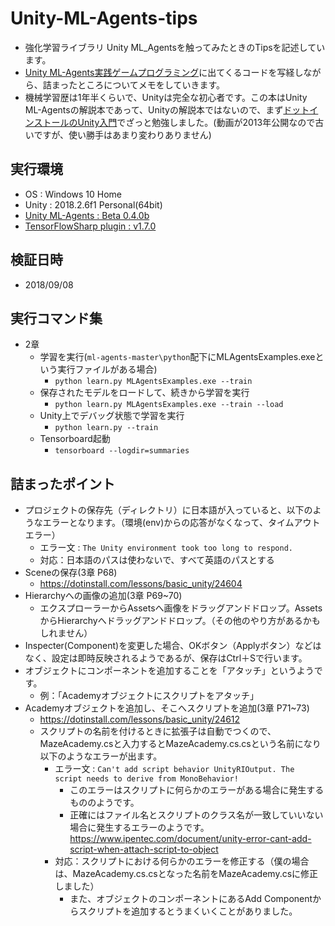 # Unity-ML-Agents-tips
* 強化学習ライブラリ Unity ML_Agentsを触ってみたときのTipsを記述しています。
* [Unity ML-Agents実践ゲームプログラミング](https://www.borndigital.co.jp/book/6702.html)に出てくるコードを写経しながら、詰まったところについてメモをしていきます。
* 機械学習歴は1年半くらいで、Unityは完全な初心者です。この本はUnity ML-Agentsの解説本であって、Unityの解説本ではないので、まず[ドットインストールのUnity入門](https://dotinstall.com/lessons/basic_unity)でざっと勉強しました。(動画が2013年公開なので古いですが、使い勝手はあまり変わりありません)

## 実行環境
* OS : Windows 10 Home
* Unity : 2018.2.6f1 Personal(64bit)
* [Unity ML-Agents : Beta 0.4.0b](https://github.com/Unity-Technologies/ml-agents/releases)
* [TensorFlowSharp plugin : v1.7.0](https://github.com/migueldeicaza/TensorFlowSharp/releases)
## 検証日時
* 2018/09/08
## 実行コマンド集
* 2章
  * 学習を実行(`ml-agents-master\python`配下にMLAgentsExamples.exeという実行ファイルがある場合)
    * `python learn.py MLAgentsExamples.exe --train`
  * 保存されたモデルをロードして、続きから学習を実行
    * `python learn.py MLAgentsExamples.exe --train --load`
  * Unity上でデバッグ状態で学習を実行
    * `python learn.py --train`
  * Tensorboard起動
    * `tensorboard --logdir=summaries`
## 詰まったポイント
* プロジェクトの保存先（ディレクトリ）に日本語が入っていると、以下のようなエラーとなります。（環境(env)からの応答がなくなって、タイムアウトエラー）
  * エラー文 : `The Unity environment took too long to respond.`
  * 対応：日本語のパスは使わないで、すべて英語のパスとする
* Sceneの保存(3章 P68)
  * https://dotinstall.com/lessons/basic_unity/24604
* Hierarchyへの画像の追加(3章 P69~70)
  * エクスプローラーからAssetsへ画像をドラッグアンドドロップ。AssetsからHierarchyへドラッグアンドドロップ。（その他のやり方があるかもしれません）
* Inspecter(Component)を変更した場合、OKボタン（Applyボタン）などはなく、設定は即時反映されるようであるが、保存はCtrl＋Sで行います。
* オブジェクトにコンポーネントを追加することを「アタッチ」というようです。
  * 例：「Academyオブジェクトにスクリプトをアタッチ」
* Academyオブジェクトを追加し、そこへスクリプトを追加(3章 P71~73)
  * https://dotinstall.com/lessons/basic_unity/24612
  * スクリプトの名前を付けるときに拡張子は自動でつくので、MazeAcademy.csと入力するとMazeAcademy.cs.csという名前になり以下のようなエラーが出ます。
    * エラー文 : `Can't add script behavior UnityRIOutput. The script needs to derive from MonoBehavior!`
      * このエラーはスクリプトに何らかのエラーがある場合に発生するもののようです。
      * 正確にはファイル名とスクリプトのクラス名が一致していいない場合に発生するエラーのようです。
        https://www.ipentec.com/document/unity-error-cant-add-script-when-attach-script-to-object
    * 対応：スクリプトにおける何らかのエラーを修正する（僕の場合は、MazeAcademy.cs.csとなった名前をMazeAcademy.csに修正しました）
      * また、オブジェクトのコンポーネントにあるAdd Componentからスクリプトを追加するとうまくいくことがありました。
